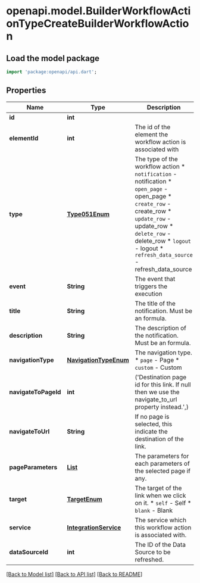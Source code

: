 # openapi.model.BuilderWorkflowActionTypeCreateBuilderWorkflowAction

## Load the model package
```dart
import 'package:openapi/api.dart';
```

## Properties
Name | Type | Description | Notes
------------ | ------------- | ------------- | -------------
**id** | **int** |  | [readonly] 
**elementId** | **int** | The id of the element the workflow action is associated with | [optional] 
**type** | [**Type051Enum**](Type051Enum.md) | The type of the workflow action  * `notification` - notification * `open_page` - open_page * `create_row` - create_row * `update_row` - update_row * `delete_row` - delete_row * `logout` - logout * `refresh_data_source` - refresh_data_source | 
**event** | **String** | The event that triggers the execution | 
**title** | **String** | The title of the notification. Must be an formula. | [optional] [default to '']
**description** | **String** | The description of the notification. Must be an formula. | [optional] [default to '']
**navigationType** | [**NavigationTypeEnum**](NavigationTypeEnum.md) | The navigation type.  * `page` - Page * `custom` - Custom | [optional] 
**navigateToPageId** | **int** | ('Destination page id for this link. If null then we use the navigate_to_url property instead.',) | [optional] 
**navigateToUrl** | **String** | If no page is selected, this indicate the destination of the link. | [optional] [default to '']
**pageParameters** | [**List<PageParameterValue>**](PageParameterValue.md) | The parameters for each parameters of the selected page if any. | [optional] [default to const []]
**target** | [**TargetEnum**](TargetEnum.md) | The target of the link when we click on it.  * `self` - Self * `blank` - Blank | [optional] 
**service** | [**IntegrationService**](IntegrationService.md) | The service which this workflow action is associated with. | [optional] 
**dataSourceId** | **int** | The ID of the Data Source to be refreshed. | [optional] 

[[Back to Model list]](../README.md#documentation-for-models) [[Back to API list]](../README.md#documentation-for-api-endpoints) [[Back to README]](../README.md)


